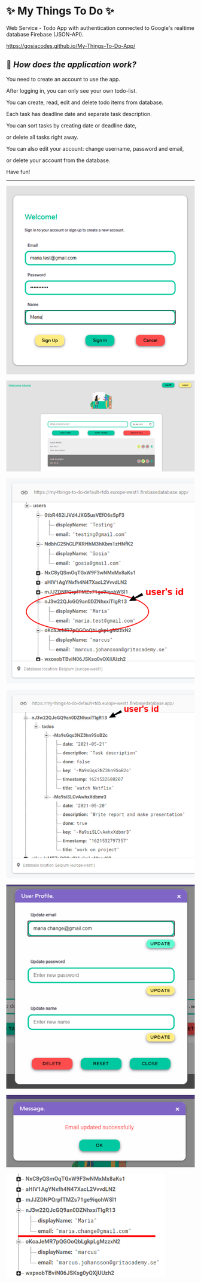 # :sparkles: My Things To Do :sparkles:
Web Service - Todo App with authentication connected to Google's realtime database Firebase (JSON-API).

https://gosiacodes.github.io/My-Things-To-Do-App/

## :pushpin: _How does the application work?_

You need to create an account to use the app.

After logging in, you can only see your own todo-list.

You can create, read, edit and delete todo items from database.

Each task has deadline date and separate task description.

You can sort tasks by creating date or deadline date,

or delete all tasks right away.

You can also edit your account: change username, password and email,

or delete your account from the database.

Have fun!

**********************************************************************************************


![MTTD 1](/images/MTTDver3.0.a.png)

![MTTD 2](/images/MTTDver3.0.b.png)

![MTTD 3](/images/MTTDver3.0.c.png)

![MTTD 4](/images/MTTDver3.0.d.png)

![MTTD 5](/images/MTTDver3.0.e.png)

![MTTD 6](/images/MTTDver3.0.f.png)

![MTTD 7](/images/MTTDver3.0.g.png)
